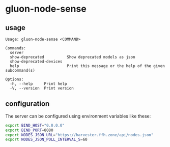 # gluon-node-sense

## usage

```console
Usage: gluon-node-sense <COMMAND>

Commands:
  server
  show-deprecated          Show deprecated models as json
  show-deprecated-devices
  help                     Print this message or the help of the given subcommand(s)

Options:
  -h, --help     Print help
  -V, --version  Print version
```

## configuration

The server can be configured using environment variables like these:

```bash
export BIND_HOST="0.0.0.0"
export BIND_PORT=8080
export NODES_JSON_URL="https://harvester.ffh.zone/api/nodes.json"
export NODES_JSON_POLL_INTERVAL_S=60
```
